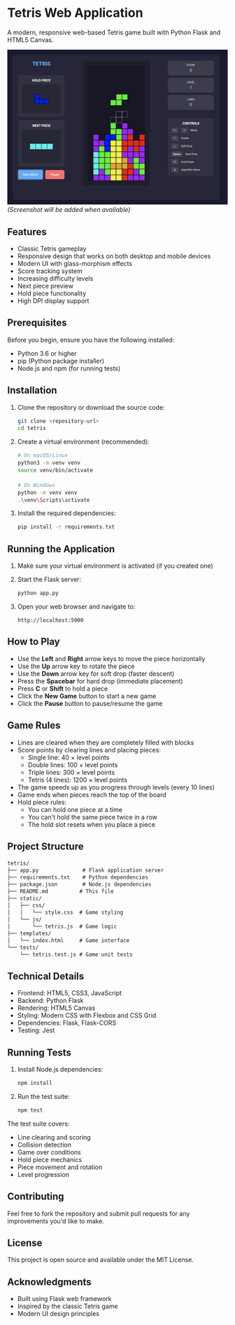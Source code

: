 # Tetris Web Application

A modern, responsive web-based Tetris game built with Python Flask and HTML5 Canvas.

![Tetris Game Screenshot](screenshots/tetris.png) *(Screenshot will be added when available)*

## Features

- Classic Tetris gameplay
- Responsive design that works on both desktop and mobile devices
- Modern UI with glass-morphism effects
- Score tracking system
- Increasing difficulty levels
- Next piece preview
- Hold piece functionality
- High DPI display support

## Prerequisites

Before you begin, ensure you have the following installed:
- Python 3.6 or higher
- pip (Python package installer)
- Node.js and npm (for running tests)

## Installation

1. Clone the repository or download the source code:
   ```bash
   git clone <repository-url>
   cd tetris
   ```

2. Create a virtual environment (recommended):
   ```bash
   # On macOS/Linux
   python3 -m venv venv
   source venv/bin/activate

   # On Windows
   python -m venv venv
   .\venv\Scripts\activate
   ```

3. Install the required dependencies:
   ```bash
   pip install -r requirements.txt
   ```

## Running the Application

1. Make sure your virtual environment is activated (if you created one)

2. Start the Flask server:
   ```bash
   python app.py
   ```

3. Open your web browser and navigate to:
   ```
   http://localhost:5000
   ```

## How to Play

- Use the **Left** and **Right** arrow keys to move the piece horizontally
- Use the **Up** arrow key to rotate the piece
- Use the **Down** arrow key for soft drop (faster descent)
- Press the **Spacebar** for hard drop (immediate placement)
- Press **C** or **Shift** to hold a piece
- Click the **New Game** button to start a new game
- Click the **Pause** button to pause/resume the game

## Game Rules

- Lines are cleared when they are completely filled with blocks
- Score points by clearing lines and placing pieces:
  - Single line: 40 × level points
  - Double lines: 100 × level points
  - Triple lines: 300 × level points
  - Tetris (4 lines): 1200 × level points
- The game speeds up as you progress through levels (every 10 lines)
- Game ends when pieces reach the top of the board
- Hold piece rules:
  - You can hold one piece at a time
  - You can't hold the same piece twice in a row
  - The hold slot resets when you place a piece

## Project Structure

```
tetris/
├── app.py              # Flask application server
├── requirements.txt    # Python dependencies
├── package.json        # Node.js dependencies
├── README.md          # This file
├── static/
│   ├── css/
│   │   └── style.css  # Game styling
│   └── js/
│       └── tetris.js  # Game logic
├── templates/
│   └── index.html     # Game interface
└── tests/
    └── tetris.test.js # Game unit tests
```

## Technical Details

- Frontend: HTML5, CSS3, JavaScript
- Backend: Python Flask
- Rendering: HTML5 Canvas
- Styling: Modern CSS with Flexbox and CSS Grid
- Dependencies: Flask, Flask-CORS
- Testing: Jest

## Running Tests

1. Install Node.js dependencies:
   ```bash
   npm install
   ```

2. Run the test suite:
   ```bash
   npm test
   ```

The test suite covers:
- Line clearing and scoring
- Collision detection
- Game over conditions
- Hold piece mechanics
- Piece movement and rotation
- Level progression

## Contributing

Feel free to fork the repository and submit pull requests for any improvements you'd like to make.

## License

This project is open source and available under the MIT License.

## Acknowledgments

- Built using Flask web framework
- Inspired by the classic Tetris game
- Modern UI design principles
